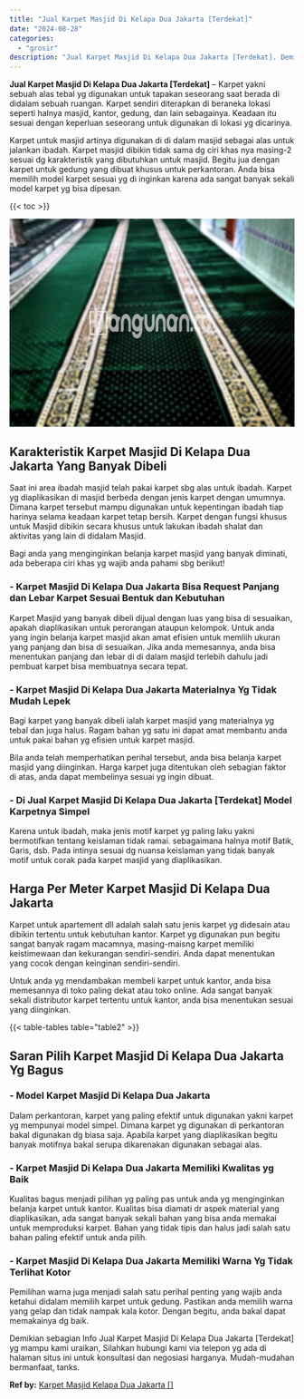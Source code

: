 ```yaml
---
title: "Jual Karpet Masjid Di Kelapa Dua Jakarta [Terdekat]"
date: "2024-08-28"
categories: 
  - "grosir"
description: "Jual Karpet Masjid Di Kelapa Dua Jakarta [Terdekat]. Demikian sebagian Info Jual Karpet Masjid Di Kelapa Dua Jakarta [Terdekat] yg mampu kami uraikan, Sila..."
---
```


**Jual Karpet Masjid Di Kelapa Dua Jakarta \[Terdekat\]** – Karpet yakni sebuah alas tebal yg digunakan untuk tapakan seseorang saat berada di didalam sebuah ruangan. Karpet sendiri diterapkan di beraneka lokasi seperti halnya masjid, kantor, gedung, dan lain sebagainya. Keadaan itu sesuai dengan keperluan seseorang untuk digunakan di lokasi yg dicarinya.

Karpet untuk masjid artinya digunakan di di dalam masjid sebagai alas untuk jalankan ibadah. Karpet masjid dibikin tidak sama dg ciri khas nya masing-2 sesuai dg karakteristik yang dibutuhkan untuk masjid. Begitu jua dengan karpet untuk gedung yang dibuat khusus untuk perkantoran. Anda bisa memilih model karpet sesuai yg di inginkan karena ada sangat banyak sekali model karpet yg bisa dipesan.

{{< toc >}}

![Jual Karpet Masjid Di Kelapa Dua Jakarta [Terdekat]](/images/grosir-karpet-murah-54.png)

## Karakteristik Karpet Masjid Di Kelapa Dua Jakarta Yang Banyak Dibeli

Saat ini area ibadah masjid telah pakai karpet sbg alas untuk ibadah. Karpet yg diaplikasikan di masjid berbeda dengan jenis karpet dengan umumnya. Dimana karpet tersebut mampu digunakan untuk kepentingan ibadah tiap harinya selama keadaan karpet tetap bersih. Karpet dengan fungsi khusus untuk Masjid dibikin secara khusus untuk lakukan ibadah shalat dan aktivitas yang lain di didalam Masjid.

Bagi anda yang menginginkan belanja karpet masjid yang banyak diminati, ada beberapa ciri khas yg wajib anda pahami sbg berikut!

### \- Karpet Masjid Di Kelapa Dua Jakarta Bisa Request Panjang dan Lebar Karpet Sesuai Bentuk dan Kebutuhan

Karpet Masjid yang banyak dibeli dijual dengan luas yang bisa di sesuaikan, apakah diaplikasikan untuk perorangan ataupun kelompok. Untuk anda yang ingin belanja karpet masjid akan amat efisien untuk memliih ukuran yang panjang dan bisa di sesuaikan. Jika anda memesannya, anda bisa menentukan panjang dan lebar di di dalam masjid terlebih dahulu jadi pembuat karpet bisa membuatnya secara tepat.

### \- Karpet Masjid Di Kelapa Dua Jakarta Materialnya Yg Tidak Mudah Lepek

Bagi karpet yang banyak dibeli ialah karpet masjid yang materialnya yg tebal dan juga halus. Ragam bahan yg satu ini dapat amat membantu anda untuk pakai bahan yg efisien untuk karpet masjid.

Bila anda telah memperhatikan perihal tersebut, anda bisa belanja karpet masjid yang diinginkan. Harga karpet juga ditentukan oleh sebagian faktor di atas, anda dapat membelinya sesuai yg ingin dibuat.

### \- Di Jual Karpet Masjid Di Kelapa Dua Jakarta \[Terdekat\] Model Karpetnya Simpel

Karena untuk ibadah, maka jenis motif karpet yg paling laku yakni bermotifkan tentang keislaman tidak ramai. sebagaimana halnya motif Batik, Garis, dsb. Pada intinya sesuai dg nuansa keislaman yang tidak banyak motif untuk corak pada karpet masjid yang diaplikasikan.

## Harga Per Meter Karpet Masjid Di Kelapa Dua Jakarta

Karpet untuk apartement dll adalah salah satu jenis karpet yg didesain atau dibikin tertentu untuk kebutuhan kantor. Karpet yg digunakan pun begitu sangat banyak ragam macamnya, masing-maisng karpet memiliki keistimewaan dan kekurangan sendiri-sendiri. Anda dapat menentukan yang cocok dengan keinginan sendiri-sendiri.

Untuk anda yg mendambakan membeli karpet untuk kantor, anda bisa memesannya di toko paling dekat atau toko online. Ada sangat banyak sekali distributor karpet tertentu untuk kantor, anda bisa menentukan sesuai yang diinginkan.

{{< table-tables table="table2" >}}

## Saran Pilih Karpet Masjid Di Kelapa Dua Jakarta Yg Bagus

### \- Model Karpet Masjid Di Kelapa Dua Jakarta

Dalam perkantoran, karpet yang paling efektif untuk digunakan yakni karpet yg mempunyai model simpel. Dimana karpet yg digunakan di perkantoran bakal digunakan dg biasa saja. Apabila karpet yang diaplikasikan begitu banyak motifnya bakal serupa dikarenakan digunakan sebagai alas.

### \- Karpet Masjid Di Kelapa Dua Jakarta Memiliki Kwalitas yg Baik

Kualitas bagus menjadi pilihan yg paling pas untuk anda yg menginginkan belanja karpet untuk kantor. Kualitas bisa diamati dr aspek material yang diaplikasikan, ada sangat banyak sekali bahan yang bisa anda memakai untuk memproduksi karpet. Bahan yang tidak tipis dan halus jadi salah satu bahan paling efektif untuk anda pilih.

### \- Karpet Masjid Di Kelapa Dua Jakarta Memiliki Warna Yg Tidak Terlihat Kotor

Pemilihan warna juga menjadi salah satu perihal penting yang wajib anda ketahui didalam memilih karpet untuk gedung. Pastikan anda memilih warna yang gelap dan tidak nampak kala kotor. Dengan begitu, anda bakal dapat memakainya dg baik.

Demikian sebagian Info Jual Karpet Masjid Di Kelapa Dua Jakarta \[Terdekat\] yg mampu kami uraikan, Silahkan hubungi kami via telepon yg ada di halaman situs ini untuk konsultasi dan negosiasi harganya. Mudah-mudahan bermanfaat, tanks.

**Ref by:**  [Karpet Masjid Kelapa Dua Jakarta []](https://id.wikipedia.org/wiki/Karpet)
